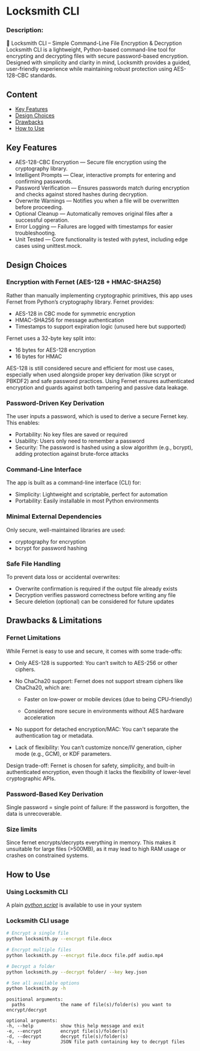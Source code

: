 # Locksmith CLI
### Description: 
🔐 Locksmith CLI – Simple Command-Line File Encryption & Decryption
Locksmith CLI is a lightweight, Python-based command-line tool for encrypting and decrypting files with secure password-based encryption. Designed with simplicity and clarity in mind, Locksmith provides a guided, user-friendly experience while maintaining robust protection using AES-128-CBC standards.

## Content
- [Key Features](#key-features)
- [Design Choices](#design-choices)
- [Drawbacks](#drawbacks--limitations)
- [How to Use](#how-to-use)

## Key Features
- AES-128-CBC Encryption — Secure file encryption using the cryptography library.
- Intelligent Prompts — Clear, interactive prompts for entering and confirming passwords.
- Password Verification — Ensures passwords match during encryption and checks against stored hashes during decryption.
- Overwrite Warnings — Notifies you when a file will be overwritten before proceeding.
- Optional Cleanup — Automatically removes original files after a successful operation.
- Error Logging — Failures are logged with timestamps for easier troubleshooting.
- Unit Tested — Core functionality is tested with pytest, including edge cases using unittest.mock.

## Design Choices
### Encryption with Fernet (AES-128 + HMAC-SHA256)
Rather than manually implementing cryptographic primitives, this app uses Fernet from Python’s cryptography library. Fernet provides:

- AES-128 in CBC mode for symmetric encryption
- HMAC-SHA256 for message authentication
- Timestamps to support expiration logic (unused here but supported)

Fernet uses a 32-byte key split into:

- 16 bytes for AES-128 encryption
- 16 bytes for HMAC

AES-128 is still considered secure and efficient for most use cases, especially when used alongside proper key derivation (like scrypt or PBKDF2) and safe password practices. Using Fernet ensures authenticated encryption and guards against both tampering and passive data leakage.

### Password-Driven Key Derivation
The user inputs a password, which is used to derive a secure Fernet key. This enables:

- Portability: No key files are saved or required
- Usability: Users only need to remember a password
- Security: The password is hashed using a slow algorithm (e.g., bcrypt), adding protection against brute-force attacks

### Command-Line Interface
The app is built as a command-line interface (CLI) for:

- Simplicity: Lightweight and scriptable, perfect for automation
- Portability: Easily installable in most Python environments

### Minimal External Dependencies
Only secure, well-maintained libraries are used:

- cryptography for encryption
- bcrypt for password hashing

### Safe File Handling
To prevent data loss or accidental overwrites:

- Overwrite confirmation is required if the output file already exists
- Decryption verifies password correctness before writing any file
- Secure deletion (optional) can be considered for future updates

## Drawbacks & Limitations
### Fernet Limitations
While Fernet is easy to use and secure, it comes with some trade-offs:

- Only AES-128 is supported: You can’t switch to AES-256 or other ciphers.
- No ChaCha20 support: Fernet does not support stream ciphers like ChaCha20, which are:
    - Faster on low-power or mobile devices (due to being CPU-friendly)

    - Considered more secure in environments without AES hardware acceleration

- No support for detached encryption/MAC: You can't separate the authentication tag or metadata.

- Lack of flexibility: You can’t customize nonce/IV generation, cipher mode (e.g., GCM), or KDF parameters.


Design trade-off: Fernet is chosen for safety, simplicity, and built-in authenticated encryption, even though it lacks the flexibility of lower-level cryptographic APIs.

### Password-Based Key Derivation
Single password = single point of failure: If the password is forgotten, the data is unrecoverable.

### Size limits
Since fernet encrypts/decrypts everything in memory. This makes it unsuitable for large files (>500MB), as it may lead to high RAM usage or crashes on constrained systems.

## How to Use
### Using Locksmith CLI 
A plain [_python script_](locksmith.py) is available to use in your system

### Locksmith CLI usage
```sh
# Encrypt a single file
python locksmith.py --encrypt file.docx 

# Encrypt multiple files
python locksmith.py --encrypt file.docx file.pdf audio.mp4

# Decrypt a folder
python locksmith.py --decrypt folder/ --key key.json

# See all available options
python locksmith.py -h
```

```
positional arguments:
  paths             the name of file(s)/folder(s) you want to encrypt/decrypt

optional arguments:
-h, --help          show this help message and exit
-e, --encrypt       encrypt file(s)/folder(s)
-d, --decrypt       decrypt file(s)/folder(s)
-k, --key           JSON file path containing key to decrypt files
```